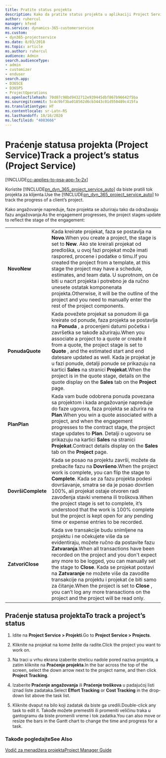 ```yaml
---
title: Pratite status projekta
description: Kako da pratite status projekta u aplikaciji Project Service
author: ruhercul
manager: kfend
ms.service: dynamics-365-customerservice
ms.custom:
- dyn365-projectservice
ms.date: 8/03/2018
ms.topic: article
ms.author: ruhercul
audience: Admin
search.audienceType:
- admin
- customizer
- enduser
search.app:
- D365CE
- D365PS
- ProjectOperations
ms.openlocfilehash: 70d07c98bd9432712e939445dbf867b96642f5ba
ms.sourcegitcommit: 5c4c9bf3ba018562d6cb3443c01d550489c415fa
ms.translationtype: HT
ms.contentlocale: sr-Latn-RS
ms.lasthandoff: 10/16/2020
ms.locfileid: "4083666"
---
```

# <a name="track-a-projects-status-project-service"></a><span data-ttu-id="ad79f-103">Praćenje statusa projekta (Project Service)</span><span class="sxs-lookup"><span data-stu-id="ad79f-103">Track a project’s status (Project Service)</span></span>

[!INCLUDE[cc-applies-to-psa-app-1x-2x](../includes/cc-applies-to-psa-app-1x-2x.md)]

<span data-ttu-id="ad79f-104">Koristite [!INCLUDE[pn_dyn_365_project_service_auto](../includes/pn-dyn-365-project-service-auto.md)] da biste pratili tok projekta za klijenta.</span><span class="sxs-lookup"><span data-stu-id="ad79f-104">Use the [!INCLUDE[pn_dyn_365_project_service_auto](../includes/pn-dyn-365-project-service-auto.md)] to track the progress of a client’s project.</span></span>  

<span data-ttu-id="ad79f-105">Kako angažovanje napreduje, faze projekta se ažuriraju tako da odražavaju fazu angažovanja:</span><span class="sxs-lookup"><span data-stu-id="ad79f-105">As the engagement progresses, the project stages update to reflect the stage of the engagement:</span></span>  


|              |                                                                                                                                                                                                                                                                                                  |
|--------------|--------------------------------------------------------------------------------------------------------------------------------------------------------------------------------------------------------------------------------------------------------------------------------------------------|
|   <span data-ttu-id="ad79f-106">**Novo**</span><span class="sxs-lookup"><span data-stu-id="ad79f-106">**New**</span></span>    | <span data-ttu-id="ad79f-107">Kada kreirate projekat, faza se postavlja na **Novo**.</span><span class="sxs-lookup"><span data-stu-id="ad79f-107">When you create a project, the stage is set to **New**.</span></span> <span data-ttu-id="ad79f-108">Ako ste kreirali projekat od predloška, u ovoj fazi projekat može imati raspored, procene i podatke o timu.</span><span class="sxs-lookup"><span data-stu-id="ad79f-108">If you created the project from a template, at this stage the project may have a schedule, estimates, and team data.</span></span> <span data-ttu-id="ad79f-109">U suprotnom, on će biti u nacrt projekta i potrebno je da ručno unesete ostatak komponenata projekta.</span><span class="sxs-lookup"><span data-stu-id="ad79f-109">Otherwise, it will be the outline of the project and you need to manually enter the rest of the project components.</span></span> |
|  <span data-ttu-id="ad79f-110">**Ponuda**</span><span class="sxs-lookup"><span data-stu-id="ad79f-110">**Quote**</span></span>   |      <span data-ttu-id="ad79f-111">Kada povežete projekat sa ponudom ili ga kreirate od ponude, faza projekta se postavlja na **Ponuda** , a procenjeni datumi početka i završetka se takođe ažuriraju.</span><span class="sxs-lookup"><span data-stu-id="ad79f-111">When you associate a project to a quote or create it from a quote, the project stage is set to **Quote** , and the estimated start and end datesare updated as well.</span></span> <span data-ttu-id="ad79f-112">Kada je projekat je u fazi ponude, detalji ponude se prikazuju na kartici **Sales** na stranici **Projekat**.</span><span class="sxs-lookup"><span data-stu-id="ad79f-112">When the project is in the quote stage, details on the quote display on the **Sales** tab on the **Project** page.</span></span>      |
|   <span data-ttu-id="ad79f-113">**Plan**</span><span class="sxs-lookup"><span data-stu-id="ad79f-113">**Plan**</span></span>   |                                     <span data-ttu-id="ad79f-114">Kada vam bude odobrena ponuda povezana sa projektom i kada angažovanje napreduje do faze ugovora, faza projekta se ažurira na **Plan**.</span><span class="sxs-lookup"><span data-stu-id="ad79f-114">When you win a quote associated with a project, and when the engagement progresses to the contract stage, the project stage updates to **Plan**.</span></span> <span data-ttu-id="ad79f-115">Detalji o ugovoru se prikazuju na kartici **Sales** na stranici **Projekat**.</span><span class="sxs-lookup"><span data-stu-id="ad79f-115">Contract details display on the **Sales** tab on the **Project** page.</span></span>                                      |
| <span data-ttu-id="ad79f-116">**Dovrši**</span><span class="sxs-lookup"><span data-stu-id="ad79f-116">**Complete**</span></span> |                    <span data-ttu-id="ad79f-117">Kada se posao na projektu završi, možete da prebacite fazu na **Dovršeno**.</span><span class="sxs-lookup"><span data-stu-id="ad79f-117">When the project work is complete, you can flip the stage to **Complete**.</span></span> <span data-ttu-id="ad79f-118">Kada se za fazu projekta podesi dovršavanje, smatra se da je posao dovršen 100%, ali projekat ostaje otvoren radi zavođenja stavki vremena ili troškova.</span><span class="sxs-lookup"><span data-stu-id="ad79f-118">When the project stage is set to complete, it’s understood that the work is 100% complete but the project is kept open for any pending time or expense entries to be recorded.</span></span>                     |
|  <span data-ttu-id="ad79f-119">**Zatvori**</span><span class="sxs-lookup"><span data-stu-id="ad79f-119">**Close**</span></span>   |           <span data-ttu-id="ad79f-120">Kada sve transakcije budu snimljene na projektu i ne očekujete više da se evidentiraju, možete ručno da postavite fazu **Zatvaranja**.</span><span class="sxs-lookup"><span data-stu-id="ad79f-120">When all transactions have been recorded on the project and you don't expect any more to be logged, you can manually set the stage to **Close**.</span></span> <span data-ttu-id="ad79f-121">Kada se projekat postavi na **Zatvaranje** ne možete više da zavodite transakcije na projektu i projekat će biti samo za čitanje.</span><span class="sxs-lookup"><span data-stu-id="ad79f-121">When the project is set to **Close** , you can’t log any more transactions on the project and the project will be read only.</span></span>           |

## <a name="to-track-a-projects-status"></a><span data-ttu-id="ad79f-122">Praćenje statusa projekta</span><span class="sxs-lookup"><span data-stu-id="ad79f-122">To track a project’s status</span></span>  

1.  <span data-ttu-id="ad79f-123">Idite na **Project Service > Projekti**.</span><span class="sxs-lookup"><span data-stu-id="ad79f-123">Go to **Project Service > Projects**.</span></span>  

2.  <span data-ttu-id="ad79f-124">Kliknite na projekat na kome želite da radite.</span><span class="sxs-lookup"><span data-stu-id="ad79f-124">Click the project you want to work on.</span></span>  

3.  <span data-ttu-id="ad79f-125">Na traci u vrhu ekrana izaberite strelicu nadole pored naziva projekta, a zatim kliknite na **Praćenje projekta**.</span><span class="sxs-lookup"><span data-stu-id="ad79f-125">In the bar across the top of the screen, select the down arrow next to the project name, and then click **Project Tracking**.</span></span>  

4.  <span data-ttu-id="ad79f-126">Izaberite **Praćenje angažovanja** ili **Praćenje troškova** u padajućoj listi iznad liste zadataka.</span><span class="sxs-lookup"><span data-stu-id="ad79f-126">Select **Effort Tracking** or **Cost Tracking** in the drop-down list above the task list.</span></span>  

5.  <span data-ttu-id="ad79f-127">Kliknite dvaput na bilo koji zadatak da biste ga uredili.</span><span class="sxs-lookup"><span data-stu-id="ad79f-127">Double-click any task to edit it.</span></span> <span data-ttu-id="ad79f-128">Takođe možete premestiti ili promeniti veličinu traka u gantogramu da biste promenili vreme i tok zadatka.</span><span class="sxs-lookup"><span data-stu-id="ad79f-128">You can also move or resize the bars in the Gantt chart to change the time and progress for a task.</span></span>  

### <a name="see-also"></a><span data-ttu-id="ad79f-129">Takođe pogledajte</span><span class="sxs-lookup"><span data-stu-id="ad79f-129">See Also</span></span>  
 [<span data-ttu-id="ad79f-130">Vodič za menadžera projekta</span><span class="sxs-lookup"><span data-stu-id="ad79f-130">Project Manager Guide</span></span>](../psa/project-manager-guide.md)
